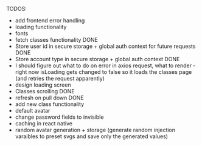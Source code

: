 TODOS:
  - add frontend error handling
  - loading functionality
  - fonts
  - fetch classes functionality DONE
  - Store user id in secure storage + global auth context for future requests DONE
  - Store account type in secure storage + global auth context DONE
  - I should figure out what to do on error in axios request, what to render - right now isLoading gets changed to false so it loads the classes page (and retries the request apparently)
  - design loading screen
  - Classes scrolling DONE
  - refresh on pull down DONE
  - add new class functionality
  - default avatar
  - change password fields to invisible
  - caching in react native
  - random avatar generation + storage (generate random injection varaibles to preset svgs and save only the generated values)